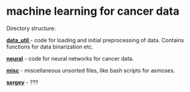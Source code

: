 # machine learning for cancer data
Directory structure:

[**data_util** ](data_util) - code for  loading and initial preprocessing of data.  Contains functions for data binarization etc.

[**neural**](neural) - code for neural networks for cancer data.

[**misc**](misc) - miscellaneous unsorted files, like bash scripts for asmoses.


[**sergey**](sergey) - ???
